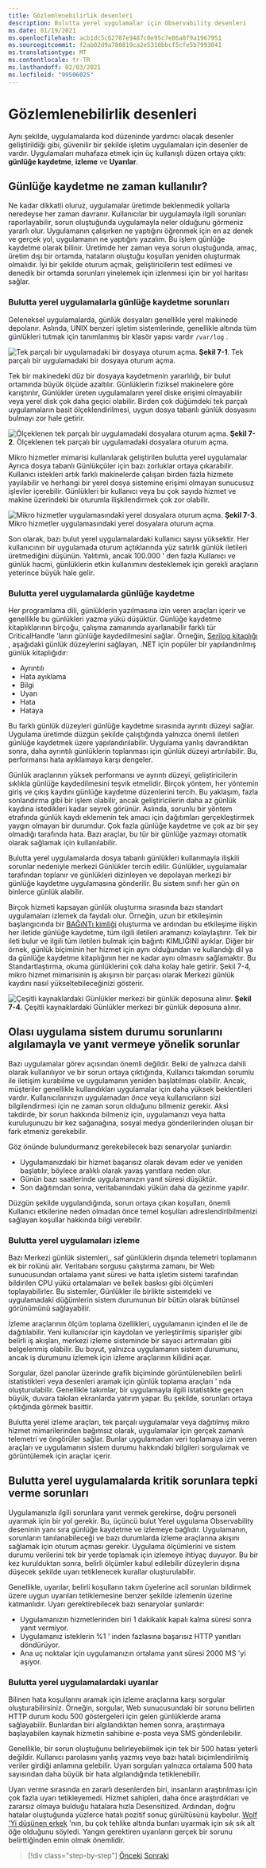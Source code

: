 ```yaml
---
title: Gözlemlenebilirlik desenleri
description: Bulutta yerel uygulamalar için Observability desenleri
ms.date: 01/19/2021
ms.openlocfilehash: acb1dc5c62787e9487c0e95c7e86a8f9a1967951
ms.sourcegitcommit: f2ab02d9a780819ca2e5310bbcf5cfe5b7993041
ms.translationtype: MT
ms.contentlocale: tr-TR
ms.lasthandoff: 02/03/2021
ms.locfileid: "99506025"
---
```

# <a name="observability-patterns"></a>Gözlemlenebilirlik desenleri

Aynı şekilde, uygulamalarda kod düzeninde yardımcı olacak desenler geliştirildiği gibi, güvenilir bir şekilde işletim uygulamaları için desenler de vardır. Uygulamaları muhafaza etmek için üç kullanışlı düzen ortaya çıktı: **günlüğe kaydetme**, **izleme** ve **Uyarılar**.

## <a name="when-to-use-logging"></a>Günlüğe kaydetme ne zaman kullanılır?

Ne kadar dikkatli oluruz, uygulamalar üretimde beklenmedik yollarla neredeyse her zaman davranır. Kullanıcılar bir uygulamayla ilgili sorunları raporlayabilir, sorun oluştuğunda uygulamayla neler olduğunu görmeniz yararlı olur. Uygulamanın çalışırken ne yaptığını öğrenmek için en az denek ve gerçek yol, uygulamanın ne yaptığını yazalım. Bu işlem günlüğe kaydetme olarak bilinir. Üretimde her zaman veya sorun oluştuğunda, amaç, üretim dışı bir ortamda, hataların oluştuğu koşulları yeniden oluşturmak olmalıdır. İyi bir şekilde oturum açmak, geliştiricilerin test edilmesi ve denedik bir ortamda sorunları yinelemek için izlenmesi için bir yol haritası sağlar.

### <a name="challenges-when-logging-with-cloud-native-applications"></a>Bulutta yerel uygulamalarla günlüğe kaydetme sorunları

Geleneksel uygulamalarda, günlük dosyaları genellikle yerel makinede depolanır. Aslında, UNIX benzeri işletim sistemlerinde, genellikle altında tüm günlükleri tutmak için tanımlanmış bir klasör yapısı vardır `/var/log` .

![Tek parçalı bir uygulamadaki bir dosyaya oturum açma. ](./media/single-monolith-logging.png)
 **Şekil 7-1**. Tek parçalı bir uygulamadaki bir dosyaya oturum açma.

Tek bir makinedeki düz bir dosyaya kaydetmenin yararlılığı, bir bulut ortamında büyük ölçüde azaltılır. Günlüklerin fiziksel makinelere göre karıştırılır, Günlükler üreten uygulamaların yerel diske erişimi olmayabilir veya yerel disk çok daha geçici olabilir. Birden çok düğümdeki tek parçalı uygulamaların basit ölçeklendirilmesi, uygun dosya tabanlı günlük dosyasını bulmayı zor hale getirir.

![Ölçeklenen tek parçalı bir uygulamadaki dosyalara oturum açma. ](./media/multiple-node-monolith-logging.png)
 **Şekil 7-2**. Ölçeklenen tek parçalı bir uygulamadaki dosyalara oturum açma.

Mikro hizmetler mimarisi kullanılarak geliştirilen bulutta yerel uygulamalar Ayrıca dosya tabanlı Günlükçüler için bazı zorluklar ortaya çıkarabilir. Kullanıcı istekleri artık farklı makinelerde çalışan birden fazla hizmete yayılabilir ve herhangi bir yerel dosya sistemine erişimi olmayan sunucusuz işlevler içerebilir. Günlükleri bir kullanıcı veya bu çok sayıda hizmet ve makine üzerindeki bir oturumla ilişkilendirmek çok zor olabilir.

![Mikro hizmetler uygulamasındaki yerel dosyalara oturum açma. ](./media/local-log-file-per-service.png)
 **Şekil 7-3**. Mikro hizmetler uygulamasındaki yerel dosyalara oturum açma.

Son olarak, bazı bulut yerel uygulamalardaki kullanıcı sayısı yüksektir. Her kullanıcının bir uygulamada oturum açtıklarında yüz satırlık günlük iletileri üretmediğini düşünün. Yalıtımlı, ancak 100.000 ' den fazla Kullanıcı ve günlük hacmi, günlüklerin etkin kullanımını desteklemek için gerekli araçların yeterince büyük hale gelir.

### <a name="logging-in-cloud-native-applications"></a>Bulutta yerel uygulamalarda günlüğe kaydetme

Her programlama dili, günlüklerin yazılmasına izin veren araçları içerir ve genellikle bu günlükleri yazma yükü düşüktür. Günlüğe kaydetme kitaplıklarının birçoğu, çalışma zamanında ayarlanabilir farklı tür CriticalHandle 'ların günlüğe kaydedilmesini sağlar. Örneğin, [Serilog kitaplığı](https://serilog.net/) , aşağıdaki günlük düzeylerini sağlayan, .NET için popüler bir yapılandırılmış günlük kitaplığıdır:

* Ayrıntılı
* Hata ayıklama
* Bilgi
* Uyarı
* Hata
* Hataya

Bu farklı günlük düzeyleri günlüğe kaydetme sırasında ayrıntı düzeyi sağlar. Uygulama üretimde düzgün şekilde çalıştığında yalnızca önemli iletileri günlüğe kaydetmek üzere yapılandırılabilir. Uygulama yanlış davrandıktan sonra, daha ayrıntılı günlüklerin toplanması için günlük düzeyi artırılabilir. Bu, performansı hata ayıklamaya karşı dengeler.

Günlük araçlarının yüksek performansı ve ayrıntı düzeyi, geliştiricilerin sıklıkla günlüğe kaydedilmesini teşvik etmelidir. Birçok yöntem, her yöntemin giriş ve çıkış kaydını günlüğe kaydetme düzenlerini tercih. Bu yaklaşım, fazla sonlandırma gibi bir işlem olabilir, ancak geliştiricilerin daha az günlük kaydına istedikleri kadar seyrek görünür. Aslında, sorunlu bir yöntem etrafında günlük kaydı eklemenin tek amacı için dağıtımları gerçekleştirmek yaygın olmayan bir durumdur. Çok fazla günlüğe kaydetme ve çok az bir şey olmadığı tarafında hata. Bazı araçlar, bu tür bir günlüğe yazmayı otomatik olarak sağlamak için kullanılabilir.

Bulutta yerel uygulamalarda dosya tabanlı günlükleri kullanmayla ilişkili sorunlar nedeniyle merkezi Günlükler tercih edilir. Günlükler, uygulamalar tarafından toplanır ve günlükleri dizinleyen ve depolayan merkezi bir günlüğe kaydetme uygulamasına gönderilir. Bu sistem sınıfı her gün on binlerce günlük alabilir.

Birçok hizmeti kapsayan günlük oluşturma sırasında bazı standart uygulamaları izlemek da faydalı olur. Örneğin, uzun bir etkileşimin başlangıcında bir [BAĞıNTı kimliği](https://blog.rapid7.com/2016/12/23/the-value-of-correlation-ids/) oluşturma ve ardından bu etkileşime ilişkin her iletide günlüğe kaydetme, tüm ilgili iletileri aramanızı kolaylaştırır. Tek bir ileti bulur ve ilgili tüm iletileri bulmak için bağıntı KIMLIĞINI ayıklar. Diğer bir örnek, günlük biçiminin her hizmet için aynı olduğundan ve kullandığı dil ya da günlüğe kaydetme kitaplığının her ne kadar aynı olmasını sağlamaktır. Bu Standartlaştırma, okuma günlüklerini çok daha kolay hale getirir. Şekil 7-4, mikro hizmet mimarisinin iş akışının bir parçası olarak Merkezi günlük kaydını nasıl yükseltebileceğinizi gösterir.

![Çeşitli kaynaklardaki Günlükler merkezi bir günlük deposuna alınır. ](./media/centralized-logging.png)
 **Şekil 7-4**. Çeşitli kaynaklardaki Günlükler merkezi bir günlük deposuna alınır.

## <a name="challenges-with-detecting-and-responding-to-potential-app-health-issues"></a>Olası uygulama sistem durumu sorunlarını algılamayla ve yanıt vermeye yönelik sorunlar

Bazı uygulamalar görev açısından önemli değildir. Belki de yalnızca dahili olarak kullanılıyor ve bir sorun ortaya çıktığında, Kullanıcı takımdan sorumlu ile iletişim kurabilme ve uygulamanın yeniden başlatılması olabilir. Ancak, müşteriler genellikle kullandıkları uygulamalar için daha yüksek beklentileri vardır. Kullanıcılarınızın uygulamadan *önce* veya kullanıcıların sizi bilgilendirmesi için ne zaman sorun olduğunu bilmeniz gerekir. Aksi takdirde, bir sorun hakkında bilmeniz için, uygulamanızı veya hatta kuruluşunuzu bir kez sağanağına, sosyal medya gönderilerinden oluşan bir fark etmeniz gerekebilir.

Göz önünde bulundurmanız gerekebilecek bazı senaryolar şunlardır:

- Uygulamanızdaki bir hizmet başarısız olarak devam eder ve yeniden başlatılır, böylece aralıklı olarak yavaş yanıtlara neden olur.
- Günün bazı saatlerinde uygulamanızın yanıt süresi düşüktür.
- Son dağıtımdan sonra, veritabanındaki yükün daha da gezinme yapılır.

Düzgün şekilde uygulandığında, sorun ortaya çıkan koşulları, önemli Kullanıcı etkilerine neden olmadan önce temel koşulları adreslendiribilmenizi sağlayan koşullar hakkında bilgi verebilir.

### <a name="monitoring-cloud-native-apps"></a>Bulutta yerel uygulamaları izleme

Bazı Merkezi günlük sistemleri,, saf günlüklerin dışında telemetri toplamanın ek bir rolünü alır. Veritabanı sorgusu çalıştırma zamanı, bir Web sunucusundan ortalama yanıt süresi ve hatta işletim sistemi tarafından bildirilen CPU yükü ortalamaları ve bellek baskısı gibi ölçümleri toplayabilirler. Bu sistemler, Günlükler ile birlikte sistemdeki ve uygulamadaki düğümlerin sistem durumunun bir bütün olarak bütünsel görünümünü sağlayabilir.

İzleme araçlarının ölçüm toplama özellikleri, uygulamanın içinden el ile de dağıtılabilir. Yeni kullanıcılar için kaydolan ve yerleştirilmiş siparişler gibi belirli iş akışları, merkezi izleme sisteminde bir sayacı artırmaları gibi belgelenmiş olabilir. Bu boyut, yalnızca uygulamanın sistem durumunu, ancak iş durumunu izlemek için izleme araçlarının kilidini açar.

Sorgular, özel panolar üzerinde grafik biçiminde görüntülenebilen belirli istatistikleri veya desenleri aramak için günlük toplama araçları ' nda oluşturulabilir. Genellikle takımlar, bir uygulamayla ilgili istatistikte geçen büyük, duvara takılan ekranlarda yatırım yapar. Bu şekilde, sorunları ortaya çıktığında görmek basittir.

Bulutta yerel izleme araçları, tek parçalı uygulamalar veya dağıtılmış mikro hizmet mimarilerinden bağımsız olarak, uygulamalar için gerçek zamanlı telemetri ve öngörüler sağlar. Bunlar uygulamadan veri toplamaya izin veren araçları ve uygulamanın sistem durumu hakkındaki bilgileri sorgulamak ve görüntülemek için araçlar içerir.

## <a name="challenges-with-reacting-to-critical-problems-in-cloud-native-apps"></a>Bulutta yerel uygulamalarda kritik sorunlara tepki verme sorunları

Uygulamanızla ilgili sorunlara yanıt vermek gerekirse, doğru personeli uyarmak için bir yol gerekir. Bu, üçüncü bulut Yerel uygulama Observability deseninin yanı sıra günlüğe kaydetme ve izlemeye bağlıdır. Uygulamanın, sorunların tanılanabileceği ve bazı durumlarda izleme araçlarına akışını sağlamak için oturum açması gerekir. Uygulama ölçümlerini ve sistem durumu verilerini tek bir yerde toplamak için izlemeye ihtiyaç duyuyor. Bu bir kez kurulduktan sonra, belirli ölçümler kabul edilebilir düzeylerin dışına düşecek şekilde uyarı tetiklenecek kurallar oluşturulabilir.

Genellikle, uyarılar, belirli koşulların takım üyelerine acil sorunları bildirmek üzere uygun uyarıları tetiklemesine benzer şekilde izlemenin üzerine katmanlıdır. Uyarı gerektirebilecek bazı senaryolar şunlardır:

- Uygulamanızın hizmetlerinden biri 1 dakikalık kapalı kalma süresi sonra yanıt vermiyor.
- Uygulamanız isteklerin %1 ' inden fazlasına başarısız HTTP yanıtları döndürüyor.
- Ana uç noktalar için uygulamanızın ortalama yanıt süresi 2000 MS 'yi aşıyor.

### <a name="alerts-in-cloud-native-apps"></a>Bulutta yerel uygulamalardaki uyarılar

Bilinen hata koşullarını aramak için izleme araçlarına karşı sorgular oluşturabilirsiniz. Örneğin, sorgular, Web sunucusundaki bir sorunu belirten HTTP durum kodu 500 göstergeleri için gelen günlüklerde arama sağlayabilir. Bunlardan biri algılandıktan hemen sonra, araştırmaya başlayabilen kaynak hizmetin sahibine e-posta veya SMS gönderilebilir.

Genellikle, bir sorun oluştuğunu belirleyebilmek için tek bir 500 hatası yeterli değildir. Kullanıcı parolasını yanlış yazmış veya bazı hatalı biçimlendirilmiş veriler girdiği anlamına gelebilir. Uyarı sorguları yalnızca ortalama 500 hata sayısından daha büyük bir hata algılandığında tetiklenebilir.

Uyarı verme sırasında en zararlı desenlerden biri, insanların araştırılması için çok fazla uyarı tetikleyemedi. Hizmet sahipleri, daha önce araştırdıkları ve zararsız olmaya bulduğu hatalara hızla Desensitized. Ardından, doğru hatalar oluştuğunda yüzlerce hatalı pozitif sonuç gürültüsünü kaybolur. [Wolf 'Yi düşünen erkek](https://en.wikipedia.org/wiki/The_Boy_Who_Cried_Wolf) 'nın, bu çok tehlike altında bunları uyarmak için sık sık alt öğe olduğunu söyledi. Yangın gerektiren uyarıların gerçek bir sorunu belirttiğinden emin olmak önemlidir.

>[!div class="step-by-step"]
>[Önceki](monitoring-health.md) 
> [Sonraki](logging-with-elastic-stack.md)
